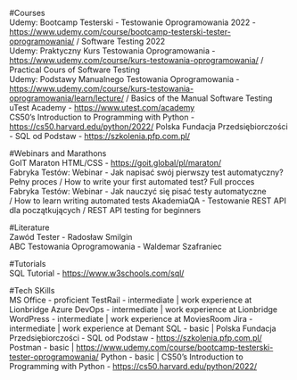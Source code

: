 #Courses <br>
Udemy: Bootcamp Testerski - Testowanie Oprogramowania 2022 - https://www.udemy.com/course/bootcamp-testerski-tester-oprogramowania/ / Software Testing 2022 <br>
Udemy: Praktyczny Kurs Testowania Oprogramowania - https://www.udemy.com/course/kurs-testowania-oprogramowania/ / Practical Cours of Software Testing <br>
Udemy: Podstawy Manualnego Testowania Oprogramowania - https://www.udemy.com/course/kurs-testowania-oprogramowania/learn/lecture/ / Basics of the Manual Software Testing <br>
uTest Academy - https://www.utest.com/academy <br>
CS50’s Introduction to Programming with Python - https://cs50.harvard.edu/python/2022/
Polska Fundacja Przedsiębiorczości - SQL od Podstaw - https://szkolenia.pfp.com.pl/

#Webinars and Marathons <br>
GoIT Maraton HTML/CSS - https://goit.global/pl/maraton/ <br>
Fabryka Testów: Webinar - Jak napisać swój pierwszy test automatyczny? Pełny proces / How to write your first automated test? Full procces <br>
Fabryka Testów: Webinar - Jak nauczyć się pisać testy automatyczne <br> / How to learn writing automated tests
AkademiaQA - Testowanie REST API dla początkujących / REST API testing for beginners

#Literature <br>
Zawód Tester - Radosław Smilgin <br>
ABC Testowania Oprogramowania - Waldemar Szafraniec

#Tutorials <br>
SQL Tutorial - https://www.w3schools.com/sql/

#Tech SKills <br>
MS Office - proficient
TestRail - intermediate | work experience at Lionbridge
Azure DevOps - intermediate | work experience at Lionbridge
WordPress - intermediate | work experience at MoviesRoom
Jira - intermediate | work experience at Demant
SQL - basic | Polska Fundacja Przedsiębiorczości - SQL od Podstaw - https://szkolenia.pfp.com.pl/
Postman - basic | https://www.udemy.com/course/bootcamp-testerski-tester-oprogramowania/
Python - basic | CS50’s Introduction to Programming with Python - https://cs50.harvard.edu/python/2022/
